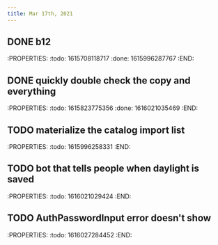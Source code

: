 ```yaml
---
title: Mar 17th, 2021
---
```


## DONE b12
:PROPERTIES:
:todo: 1615708118717
:done: 1615996287767
:END:
## DONE quickly double check the copy and everything
:PROPERTIES:
:todo: 1615823775356
:done: 1616021035469
:END:
## TODO materialize the catalog import list
:PROPERTIES:
:todo: 1615996258331
:END:
## TODO bot that tells people when daylight is saved
:PROPERTIES:
:todo: 1616021029424
:END:
## TODO AuthPasswordInput error doesn't show
:PROPERTIES:
:todo: 1616027284452
:END:
